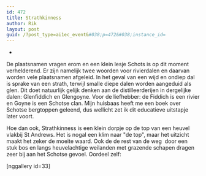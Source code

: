 ```yaml
---
id: 472
title: Strathkinness
author: Rik
layout: post
guid: /?post_type=ai1ec_event&#038;p=472&#038;instance_id=
---
```

-
De plaatsnamen vragen erom en een klein lesje Schots is op dit moment verhelderend. Er zijn namelijk twee woorden voor rivierdalen en daarvan worden vele plaatsnamen afgeleid. In het geval van een wijd en ondiep dal is sprake van een strath, terwijl smalle diepe dalen worden aangeduid als glen. Dit doet natuurlijk gelijk denken aan de distilleerderijen in dergelijke dalen: Glenfiddich en Glengoyne. Voor de liefhebber: de Fiddich is een rivier en Goyne is een Schotse clan. Mijn huisbaas heeft me een boek over Schotse bergtoppen geleend, dus wellicht zet ik dit educatieve uitstapje later voort.

Hoe dan ook, Strathkinness is een klein dorpje op de top van een heuvel vlakbij St Andrews. Het is nogal een klim naar "de top", maar het uitzicht maakt het zeker de moeite waard. Ook de de rest van de weg  door een stuk bos en langs heuvelachtige weilanden met grazende schapen dragen zeer bij aan het Schotse gevoel. Oordeel zelf:

[nggallery id=33]